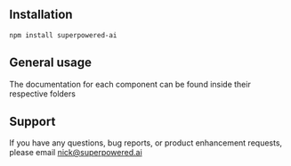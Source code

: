 ## Installation
`npm install superpowered-ai`


## General usage
The documentation for each component can be found inside their respective folders


## Support
If you have any questions, bug reports, or product enhancement requests, please email nick@superpowered.ai